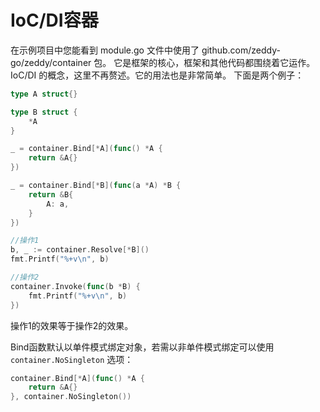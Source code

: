 # IoC/DI容器
在示例项目中您能看到 module.go 文件中使用了 github.com/zeddy-go/zeddy/container 包。
它是框架的核心，框架和其他代码都围绕着它运作。
IoC/DI 的概念，这里不再赘述。它的用法也是非常简单。
下面是两个例子：
```go
type A struct{}

type B struct {
    *A
}

_ = container.Bind[*A](func() *A {
    return &A{}
})

_ = container.Bind[*B](func(a *A) *B {
    return &B{
        A: a,
    }
})

//操作1
b, _ := container.Resolve[*B]()
fmt.Printf("%+v\n", b)

//操作2
container.Invoke(func(b *B) {
    fmt.Printf("%+v\n", b)
})
```
操作1的效果等于操作2的效果。

Bind函数默认以单件模式绑定对象，若需以非单件模式绑定可以使用 `container.NoSingleton` 选项：
```go
container.Bind[*A](func() *A {
    return &A{}
}, container.NoSingleton())
```